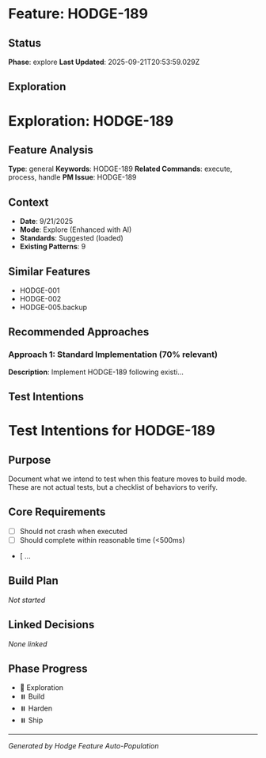 # Feature: HODGE-189

## Status
**Phase**: explore
**Last Updated**: 2025-09-21T20:53:59.029Z

## Exploration
# Exploration: HODGE-189

## Feature Analysis
**Type**: general
**Keywords**: HODGE-189
**Related Commands**: execute, process, handle
**PM Issue**: HODGE-189

## Context
- **Date**: 9/21/2025
- **Mode**: Explore (Enhanced with AI)
- **Standards**: Suggested (loaded)
- **Existing Patterns**: 9


## Similar Features
- HODGE-001
- HODGE-002
- HODGE-005.backup




## Recommended Approaches


### Approach 1: Standard Implementation (70% relevant)
**Description**: Implement HODGE-189 following existi...

## Test Intentions
# Test Intentions for HODGE-189

## Purpose
Document what we intend to test when this feature moves to build mode.
These are not actual tests, but a checklist of behaviors to verify.

## Core Requirements
- [ ] Should not crash when executed
- [ ] Should complete within reasonable time (<500ms)
- [ ...

## Build Plan
_Not started_

## Linked Decisions
_None linked_




## Phase Progress
- 🔄 Exploration
- ⏸️ Build
- ⏸️ Harden
- ⏸️ Ship

---
_Generated by Hodge Feature Auto-Population_
